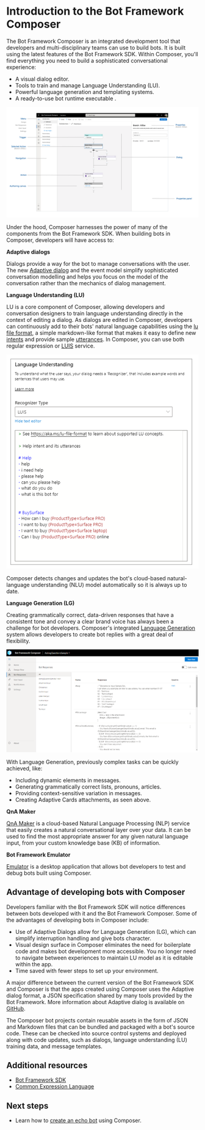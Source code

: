 # Introduction to the Bot Framework Composer

The Bot Framework Composer is an integrated development tool that developers and multi-disciplinary teams can use to build bots. It is built using the latest features of the Bot Framework SDK. Within Composer, you'll find everything you need to build a sophisticated conversational experience:

* A visual dialog editor.
* Tools to train and manage Language Understanding (LU).
* Powerful language generation and templating systems.
* A ready-to-use bot runtime executable .

![BF Composer](./media/introduction/composer-overview.png)

Under the hood, Composer harnesses the power of many of the components from the Bot Framework SDK. When building bots in Composer, developers will have access to:

**Adaptive dialogs**

Dialogs provide a way for the bot to manage conversations with the user. The new [Adaptive dialog](https://github.com/microsoft/BotBuilder-Samples/tree/master/experimental/adaptive-dialog) and the event model simplify sophisticated conversation modelling and helps you focus on the model of the conversation rather than the mechanics of dialog management. 

**Language Understanding (LU)**

LU is a core component of Composer, allowing developers and conversation designers to train language understanding directly in the context of editing a dialog. As dialogs are edited in Composer, developers can continuously add to their bots' natural language capabilities using the [lu file format](https://aka.ms/lu-file-format), a simple markdown-like format that makes it easy to define new [intents](concept-language-understanding.md#intents) and provide sample [utterances](concept-language-understanding.md#utterances). In Composer, you can use both regular expression or [LUIS](https://docs.microsoft.com/azure/cognitive-services/luis/what-is-luis) service. 

  ![BF Composer NLU](./media/introduction/intro-nlu.png)

Composer detects changes and updates the bot's cloud-based natural-language understanding (NLU) model automatically so it is always up to date.

**Language Generation (LG)** 

Creating grammatically correct, data-driven responses that have a consistent tone and convey a clear brand voice has always been a challenge for bot developers. Composer's integrated [Language Generation](https://github.com/microsoft/BotBuilder-Samples/tree/master/experimental/language-generation) system allows developers to create bot replies with a great deal of flexibility.

  ![BF Composer LG](./media/introduction/Bot-Responses.png)

With Language Generation, previously complex tasks can be quickly achieved, like:
* Including dynamic elements in messages.
* Generating grammatically correct lists, pronouns, articles.
* Providing context-sensitive variation in messages.
* Creating Adaptive Cards attachments, as seen above.

**QnA Maker**

[QnA Maker](https://docs.microsoft.com/azure/cognitive-services/qnamaker/overview/overview) is a cloud-based Natural Language Processing (NLP) service that easily creates a natural conversational layer over your data. It can be used to find the most appropriate answer for any given natural language input, from your custom knowledge base (KB) of information.

**Bot Framework Emulator**

[Emulator](https://github.com/Microsoft/BotFramework-Emulator/blob/master/README.md) is a desktop application that allows bot developers to test and debug bots built using Composer.


## Advantage of developing bots with Composer
Developers familiar with the Bot Framework SDK will notice differences between bots developed with it and the Bot Framework Composer. Some of the advantages of developing bots in Composer include:
- Use of Adaptive Dialogs allow for Language Generation (LG), which can simplify interruption handling and give bots character.
- Visual design surface in Composer eliminates the need for boilerplate code and makes bot development more accessible. You no longer need to navigate between experiences to maintain LU model as it is editable within the app.
- Time saved with fewer steps to set up your environment.

A major difference between the current version of the Bot Framework SDK and Composer is that the apps created using Composer uses the Adaptive dialog format, a JSON specification shared by many tools provided by the Bot Framework. More information about Adaptive dialog is available on [GitHub](https://github.com/microsoft/BotBuilder-Samples/tree/master/experimental/adaptive-dialog).

<!--Composer assets such as Dialogs, Language Understanding (LU) training data, and message templates can be managed like any other developer asset. They are files that can be committed to source control and deployed with code updates.-->

The Composer bot projects contain reusable assets in the form of JSON and Markdown files that can be bundled and packaged with a bot's source code. These can be checked into source control systems and deployed along with code updates, such as dialogs, language understanding (LU) training data, and message templates.

## Additional resources
- [Bot Framework SDK](https://github.com/microsoft/botframework-sdk/blob/master/README.md)
- [Common Expression Language](https://github.com/microsoft/BotBuilder-Samples/tree/master/experimental/common-expression-language)

## Next steps

* Learn how to [create an echo bot](./quickstart-create-bot.md) using Composer.
